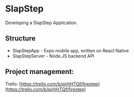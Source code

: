 # SlapStep

Developing a SlapStep Application.

## Structure

- SlapStepApp - Expo mobile app, written on React Native
- SlapStepServer - Node.JS backend API

## Project management:

Trello: [https://trello.com/b/pjrhHTQf/firestep](https://trello.com/b/pjrhHTQf/firestep)
